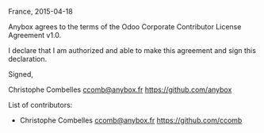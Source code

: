 France, 2015-04-18

Anybox agrees to the terms of the Odoo Corporate Contributor License
Agreement v1.0.

I declare that I am authorized and able to make this agreement and sign this 
declaration.

Signed,

Christophe Combelles ccomb@anybox.fr https://github.com/anybox

List of contributors:

- Christophe Combelles ccomb@anybox.fr https://github.com/ccomb

